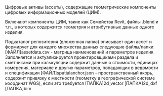 Цифровые активы (ассеты), содержащие геометрические компоненты цифровых информационных моделей (ЦИМ).

Включают компоненты ЦИМ, такие как Семейства Revit, файлы .blend и т.п., в которых содержится геометрия и атрибутивные данные одного изделия.


Подкаталог репозитория (вложенная папка) описывает один ассет и формирует для каждого множества данных следующие файлы/папки:
[ФАЙЛ]assetdata.csv           - матрица наименований и параметров изделия. Заполняется и актуализируется проектировщиками раздела и сметчиками при калькуляции
                                содержит данные о стоимости, единицах измерения, материале и других параметров, попадающих в ведомости и спецификации
[ФАЙЛ]spatialanchor.json      - пространственный якорь, содержит привязку к местности (геометку в географической системе координат WGS), если это требуется
[ПАПКА]2d_vector
[ПАПКА]2d_dxf
[ПАПКА]bim
